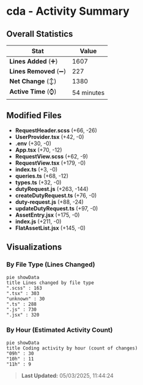 # cda - Activity Summary 

## Overall Statistics

| Stat                   | Value                                                             |
| ---------------------- | ----------------------------------------------------------------- |
| **Lines Added** (➕)   | 1607                                          |
| **Lines Removed** (➖) | 227                                        |
| **Net Change** (↕)    | 1380                |
| **Active Time** (⌚)   | 54 minutes |


## Modified Files
- **RequestHeader.scss** (+66, -26)
- **UserProvider.tsx** (+42, -0)
- **.env** (+30, -0)
- **App.tsx** (+70, -12)
- **RequestView.scss** (+62, -9)
- **RequestView.tsx** (+179, -0)
- **index.ts** (+3, -0)
- **queries.ts** (+68, -12)
- **types.ts** (+32, -0)
- **dutyRequest.js** (+263, -144)
- **createDutyRequest.ts** (+76, -0)
- **duty-request.js** (+88, -24)
- **updateDutyRequest.ts** (+97, -0)
- **AssetEntry.jsx** (+175, -0)
- **index.js** (+211, -0)
- **FlatAssetList.jsx** (+145, -0)

## Visualizations

### By File Type (Lines Changed)

```mermaid
pie showData
title Lines changed by file type
".scss" : 163
".tsx" : 303
"unknown" : 30
".ts" : 288
".js" : 730
".jsx" : 320
```

### By Hour (Estimated Activity Count)

```mermaid
pie showData
title Coding activity by hour (count of changes)
"09h" : 30
"10h" : 11
"11h" : 9
```


> **Last Updated:** 05/03/2025, 11:44:24